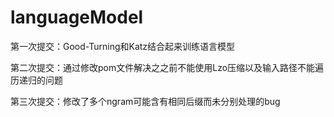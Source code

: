 # languageModel
第一次提交：Good-Turning和Katz结合起来训练语言模型

第二次提交：通过修改pom文件解决之之前不能使用Lzo压缩以及输入路径不能遍历递归的问题

第三次提交：修改了多个ngram可能含有相同后缀而未分别处理的bug

